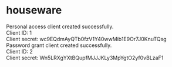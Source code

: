 # houseware

Personal access client created successfully.                                                                                                                                                           
Client ID: 1                                                                                                                                                                                           
Client secret: wc9EQdmAyQTb0fzV1Y40wwMib1E9Or7J0KnuTQsg                                                                                                                                                
Password grant client created successfully.                                                                                                                                                            
Client ID: 2                                                                                                                                                                                           
Client secret: Wn5LRXgYXtBQupfMJJJKLy3MpYgtO2yf0vBLzaF1
